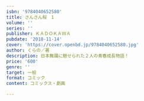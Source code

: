 ```yaml
---
isbn: '9784040652580'
title: さんさん桜　1
volume: ''
series: ''
publisher: ＫＡＤＯＫＡＷＡ
pubdate: '2018-11-14'
cover: 'https://cover.openbd.jp/9784040652580.jpg'
author: くらの／著
description: 日本舞踊に魅せられた２人の青春成長物語！
price: '600'
genre: ''
target: 一般
format: コミック
content: コミックス・劇画

---
```

